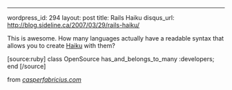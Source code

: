 --- 
wordpress_id: 294
layout: post
title: Rails Haiku
disqus_url: http://blog.sideline.ca/2007/03/29/rails-haiku/

This is awesome.  How many languages actually have a readable syntax that allows you to create <a href="http://en.wikipedia.org/wiki/Haiku">Haiku</a> with them?

[source:ruby]
class OpenSource
has_and_belongs_to_many
:developers; end
[/source]

from <em><a href="http://casperfabricius.com/blog/2007/03/22/ruby-on-rails-meets-haiku-poetry/">casperfabricius.com</a></em>

